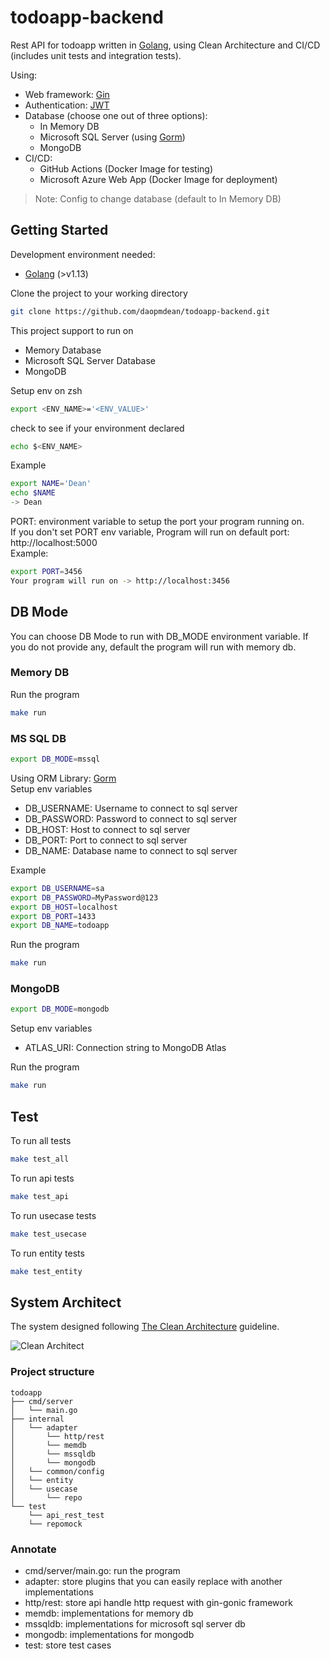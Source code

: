 # todoapp-backend

Rest API for todoapp written in [Golang](https://golang.org/), using Clean Architecture and CI/CD (includes unit tests and integration tests).

Using:

- Web framework: [Gin](https://github.com/gin-gonic/gin)
- Authentication: [JWT](https://jwt.io/)
- Database (choose one out of three options):
  - In Memory DB
  - Microsoft SQL Server (using [Gorm](https://gorm.io/docs/))
  - MongoDB
- CI/CD:
  - GitHub Actions (Docker Image for testing)
  - Microsoft Azure Web App (Docker Image for deployment)

> Note: Config to change database (default to In Memory DB)

## Getting Started

Development environment needed:

- [Golang](https://golang.org/dl/) (>v1.13)

Clone the project to your working directory

```zsh
git clone https://github.com/daopmdean/todoapp-backend.git
```

This project support to run on

- Memory Database
- Microsoft SQL Server Database
- MongoDB

Setup env on zsh

```zsh
export <ENV_NAME>='<ENV_VALUE>'
```

check to see if your environment declared

```zsh
echo $<ENV_NAME>
```

Example

```zsh
export NAME='Dean'
echo $NAME
-> Dean
```

PORT: environment variable to setup the port your program running on.<br>
If you don't set PORT env variable, Program will run on default port: http://localhost:5000<br>
Example:

```zsh
export PORT=3456
Your program will run on -> http://localhost:3456
```

## DB Mode

You can choose DB Mode to run with DB_MODE environment variable. If you do not provide any, default the program will run with memory db.

### Memory DB

Run the program

```zsh
make run
```

### MS SQL DB

```zsh
export DB_MODE=mssql
```

Using ORM Library: [Gorm](https://gorm.io/index.html)<br>
Setup env variables

- DB_USERNAME: Username to connect to sql server
- DB_PASSWORD: Password to connect to sql server
- DB_HOST: Host to connect to sql server
- DB_PORT: Port to connect to sql server
- DB_NAME: Database name to connect to sql server<br>

Example

```zsh
export DB_USERNAME=sa
export DB_PASSWORD=MyPassword@123
export DB_HOST=localhost
export DB_PORT=1433
export DB_NAME=todoapp
```

Run the program

```zsh
make run
```

### MongoDB

```zsh
export DB_MODE=mongodb
```

Setup env variables

- ATLAS_URI: Connection string to MongoDB Atlas

Run the program

```zsh
make run
```

## Test

To run all tests

```zsh
make test_all
```

To run api tests

```zsh
make test_api
```

To run usecase tests

```zsh
make test_usecase
```

To run entity tests

```zsh
make test_entity
```

## System Architect

The system designed following [The Clean Architecture](https://blog.cleancoder.com/uncle-bob/2012/08/13/the-clean-architecture.html) guideline.

![Clean Architect](https://blog.cleancoder.com/uncle-bob/images/2012-08-13-the-clean-architecture/CleanArchitecture.jpg)

### Project structure

```
todoapp
├── cmd/server
│   └── main.go
├── internal
│   └── adapter
│       └── http/rest
│       └── memdb
│       └── mssqldb
│       └── mongodb
│   └── common/config
│   └── entity
│   └── usecase
│       └── repo
└── test
    └── api_rest_test
    └── repomock
```

### Annotate

- cmd/server/main.go: run the program
- adapter: store plugins that you can easily replace with another implementations
- http/rest: store api handle http request with gin-gonic framework
- memdb: implementations for memory db
- mssqldb: implementations for microsoft sql server db
- mongodb: implementations for mongodb
- test: store test cases
